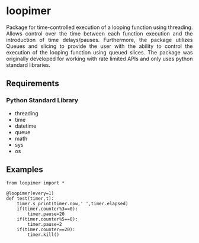 # loopimer
<p align="justify">
Package for time-controlled execution of a looping function using threading. Allows control over the time between each function execution and the introduction of time delays/pauses. Furthermore, the package utilizes Queues and slicing to provide the user with the ability to control the execution of the looping function using queued slices. The package was originally developed for working with rate limited APIs and only uses python standard libraries.
</p>  

## Requirements
### Python Standard Library
 - threading
 - time
 - datetime
 - queue
 - math
 - sys
 - os

## Examples
```
from loopimer import *

@loopimer(every=1)
def test(timer,t):
    timer.s_print(timer.now,' ',timer.elapsed)
    if(timer.counter%3==0):
        timer.pause=20
    if(timer.counter%5==0):
        timer.pause=2
    if(timer.counter==20):
        timer.kill()

```

